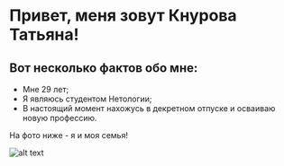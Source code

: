 # Привет, меня зовут Кнурова Татьяна!

## Вот несколько фактов обо мне:
- Мне 29 лет;
- Я являюсь студентом Нетологии;
- В настоящий момент нахожусь в декретном отпуске и осваиваю новую профессию.

На фото ниже - я и моя семья!

![alt text](211A0180.jpg)